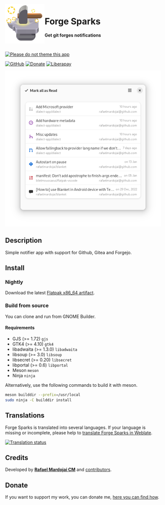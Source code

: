 <img src="data/com.mardojai.ForgeSparks.svg" alt="Forge Sparks" width="128" height="128" align="left"/>

# Forge Sparks

**Get git forges notifications**

<br>

[![Please do not theme this app](https://stopthemingmy.app/badge.svg)](https://stopthemingmy.app)

[![GitHub](https://img.shields.io/github/license/rafaelmardojai/forge-sparks.svg)](https://github.com/rafaelmardojai/forge-sparks/blob/master/LICENSE)
[![Donate](https://img.shields.io/badge/PayPal-Donate-gray.svg?style=flat&logo=paypal&colorA=0071bb&logoColor=fff)](https://paypal.me/RafaelMardojaiCM)
[![Liberapay](https://img.shields.io/liberapay/receives/rafaelmardojai.svg?logo=liberapay)](https://liberapay.com/rafaelmardojai/donate)

<p align="center">
  <img src="data/screenshots/1.png"/>
</p>

## Description
Simple notifier app with support for Github, Gitea and Forgejo.

## Install

### Nightly

Download the latest [Flatpak x86_64 artifact](https://nightly.link/rafaelmardojai/forge-sparks/workflows/CI/main/forge-sparks-devel-x86_64.zip).

### Build from source

You can clone and run from GNOME Builder.

#### Requirements

- GJS (>= 1.72) `gjs`
- GTK4 (>= 4.10) `gtk4`
- libadwaita (>= 1.3.0) `libadwaita`
- libsoup (>= 3.0) `libsoup`
- libsecret (>= 0.20) `libsecret`
- libportal (>= 0.6) `libportal`
- Meson `meson`
- Ninja `ninja`

Alternatively, use the following commands to build it with meson.
```bash
meson builddir --prefix=/usr/local
sudo ninja -C builddir install
```

## Translations
Forge Sparks is translated into several languages. If your language is missing or incomplete, please help to [translate Forge Sparks in Weblate](https://hosted.weblate.org/engage/forge-sparks/).

<a href="https://hosted.weblate.org/engage/forge-sparks/">
<img src="https://hosted.weblate.org/widgets/forge-sparks/-/forge-sparks/horizontal-auto.svg" alt="Translation status" />
</a>

## Credits
Developed by **[Rafael Mardojai CM](https://mardojai.com)** and [contributors](https://github.com/rafaelmardojai/forge-sparks/graphs/contributors).

## Donate
If you want to support my work, you can donate me, [here you can find how](https://mardojai.com/donate/).
